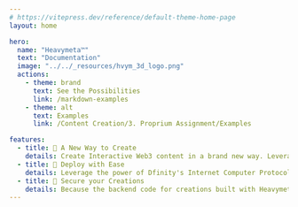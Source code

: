 ```yaml
---
# https://vitepress.dev/reference/default-theme-home-page
layout: home

hero:
  name: "Heavymeta™"
  text: "Documentation"
  image: "../../_resources/hvym_3d_logo.png"
  actions:
    - theme: brand
      text: See the Possibilities
      link: /markdown-examples
    - theme: alt
      text: Examples
      link: /Content Creation/3. Proprium Assignment/Examples

features:
  - title: 🎨 A New Way to Create
    details: Create Interactive Web3 content in a brand new way. Leverage the innovation of the toolset.
  - title: 🚀 Deploy with Ease
    details: Leverage the power of Dfinity's Internet Computer Protocol. Heavymeta™ has zero code deployment options for your creations.
  - title: 🔐 Secure your Creations
    details: Because the backend code for creations built with Heavymeta™ are Smart Contracts, the data is immutable, and cryptographically unique.
---
```


